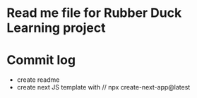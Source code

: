 # Read me file for Rubber Duck Learning project

# Commit log

- create readme
- create next JS template with // npx create-next-app@latest
